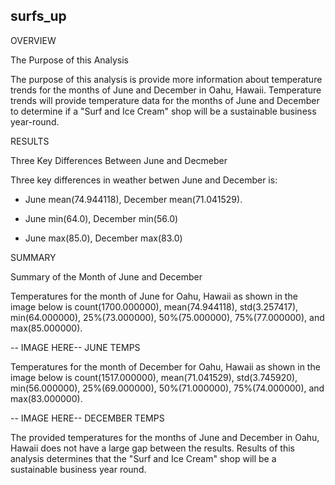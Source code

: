 ## surfs_up

OVERVIEW 

The Purpose of this Analysis

The purpose of this analysis is provide more information about temperature trends for the months of June and December in Oahu, Hawaii. Temperature trends will provide temperature data for the months of June and December to determine if a "Surf and Ice Cream" shop will be a sustainable business year-round. 

RESULTS

Three Key Differences Between June and Decmeber

Three key differences in weather betwen June and December is:
	
* June mean(74.944118), December mean(71.041529).

* June min(64.0), December min(56.0)

* June max(85.0), December max(83.0)

SUMMARY

Summary of the Month of June and December

Temperatures for the month of June for Oahu, Hawaii as shown in the image below is count(1700.000000), mean(74.944118), std(3.257417), min(64.000000), 25%(73.000000), 50%(75.000000), 75%(77.000000), and max(85.000000).

   -- IMAGE HERE--
   JUNE TEMPS
   
   
Temperatures for the month of December for Oahu, Hawaii as shown in the image below is  count(1517.000000), mean(71.041529), std(3.745920), min(56.000000), 25%(69.000000), 50%(71.000000), 75%(74.000000), and max(83.000000).

  -- IMAGE HERE-- 
 DECEMBER TEMPS
 
The provided temperatures for the months of June and December in Oahu, Hawaii does not have a large gap between the results. Results of this analysis determines that the "Surf and Ice Cream" shop will be a sustainable business year round. 
	 		



